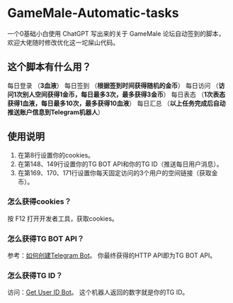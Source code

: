 # GameMale-Automatic-tasks

一个0基础小白使用 ChatGPT 写出来的关于 GameMale 论坛自动签到的脚本，欢迎大佬随时修改优化这一坨屎山代码。

## 这个脚本有什么用？

每日登录 （**3血液**）
每日签到 （**根据签到时间获得随机的金币**）
每日访问 （**访问1次别人空间获得1金币，每日最多3次，最多获得3金币**）
每日表态 （**1次表态获得1血液，每日最多10次，最多获得10血液**）
每日汇总 （**以上任务完成后自动推送账户信息到Telegram机器人**）

## 使用说明

1. 在第8行设置你的cookies。
2. 在第148、149行设置你的TG BOT API和你的TG ID（推送每日用户消息）。
3. 在第169、170、171行设置你每天固定访问的3个用户的空间链接（获取金币）。

### 怎么获得cookies？

按 F12 打开开发者工具，获取cookies。

### 怎么获得TG BOT API？

参考：[如何创建Telegram Bot](https://tastones.com/stackoverflow/telegram-bot/getting-started-with-telegram-bot/create_a_bot_with_the_botfather/)。
你最终获得的HTTP API即为TG BOT API。

### 怎么获得TG ID？

访问：[Get User ID Bot](https://t.me/getuseridabstract_bot)。
这个机器人返回的数字就是你的TG ID。

